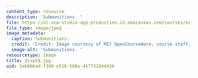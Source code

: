 ```yaml
---
content_type: resource
description: 'Submunitions. '
file: https://ol-ocw-studio-app-production.s3.amazonaws.com/courses/ec-s06-design-for-demining-spring-2007/1eb006adf390e516586a457731844426_disp58.jpg
file_type: image/jpeg
image_metadata:
  caption: Submunitions.
  credit: 'Credit: Image courtesy of MIT OpenCourseWare, course staff, and students.'
  image-alt: 'Submunitions. '
resourcetype: Image
title: disp58.jpg
uid: 1eb006ad-f390-e516-586a-457731844426
---
```

